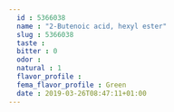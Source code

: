 ```yaml
---
  id : 5366038
  name : "2-Butenoic acid, hexyl ester"
  slug : 5366038
  taste : 
  bitter : 0
  odor : 
  natural : 1
  flavor_profile : 
  fema_flavor_profile : Green
  date : 2019-03-26T08:47:11+01:00
---
```



